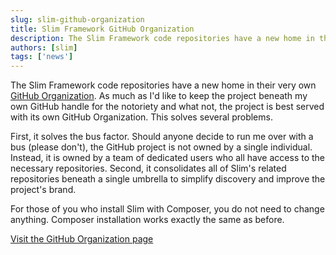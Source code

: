 ```yaml
---
slug: slim-github-organization
title: Slim Framework GitHub Organization
description: The Slim Framework code repositories have a new home in their very own GitHub Organization.
authors: [slim]
tags: ['news']
---
```


The Slim Framework code repositories have a new home in their very own [GitHub Organization](https://github.com/slimphp). As much as I'd like to keep the project beneath my own GitHub handle for the notoriety and what not, the project is best served with its own GitHub Organization. This solves several problems.


<!-- truncate -->


First, it solves the bus factor. Should anyone decide to run me over with a bus (please don't), the GitHub project is not owned by a single individual. Instead, it is owned by a team of dedicated users who all have access to the necessary repositories. Second, it consolidates all of Slim's related repositories beneath a single umbrella to simplify discovery and improve the project's brand.

For those of you who install Slim with Composer, you do not need to change anything. Composer installation works exactly the same as before.

[Visit the GitHub Organization page](https://github.com/slimphp)